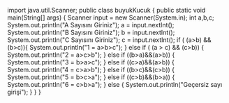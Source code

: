 import java.util.Scanner;
public class buyukKucuk {
    public static void main(String[] args) {
        Scanner input = new Scanner(System.in);
        int a,b,c;
        System.out.println("A Sayısını Giriniz");
        a = input.nextInt();
        System.out.println("B Sayısını Giriniz");
        b = input.nextInt();
        System.out.println("C Sayısını Giriniz");
        c = input.nextInt();
        if ( (a>b) && (b>c)){
            System.out.println("1 = a>b>c");
        } else if ( (a > c) && (c>b)) {
            System.out.println("2 = a>c>b");
        } else if ((b>a)&&(a>b)) {
            System.out.println("3 = b>a>c");
        } else if ((c>a)&&(a>b)) {
            System.out.println("4 = c>a>b");
        } else if ((b>c)&&(c>b)) {
            System.out.println("5 = b>c>a");
        } else if ((c>b)&&(b>a)) {
            System.out.println("6 = c>b>a");
        } else {
            System.out.println("Geçersiz sayı girişi");
        }
    }
}


